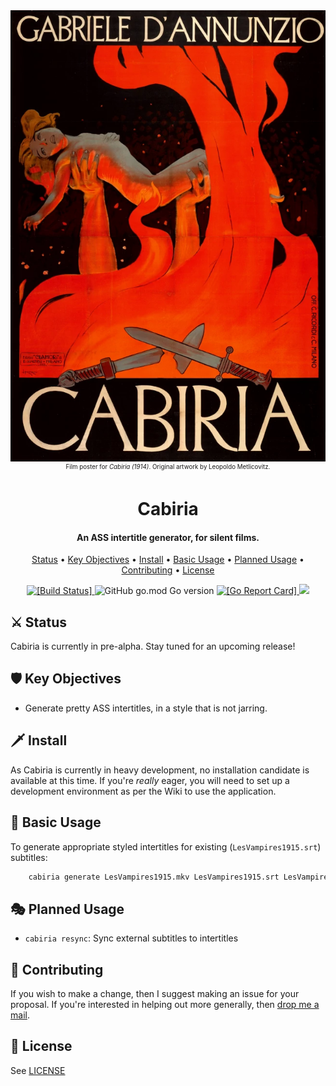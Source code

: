 <div align="center"><img src="cabiria-1914-poster.webp" alt="Film poster for Cabiria (1914)"></div>
<div align="center"><small><sup>Film poster for <i>Cabiria (1914)</i>. Original artwork by Leopoldo Metlicovitz.</sup></small></div>
<h1 align="center">
  Cabiria
</h1>

<h4 align="center"> An ASS intertitle generator, for silent films.</a></h4>

<p align="center">
  <a href="#-status">Status</a> •
  <a href="#-key-objectives">Key Objectives</a> •
  <a href="#-install">Install</a> •
  <a href="#-basic-usage">Basic Usage</a> •
  <a href="#-planned-usage">Planned Usage</a> •
  <a href="#-contributing">Contributing</a> •
  <a href="#-license">License</a>
</p>

<p align="center">
  <a href="https://travis-ci.com/liampulles/cabiria">
    <img src="https://travis-ci.com/liampulles/cabiria.svg?branch=master" alt="[Build Status]">
  </a>
    <img alt="GitHub go.mod Go version" src="https://img.shields.io/github/go-mod/go-version/liampulles/cabiria">
  <a href="https://goreportcard.com/report/github.com/liampulles/cabiria">
    <img src="https://goreportcard.com/badge/github.com/liampulles/cabiria" alt="[Go Report Card]">
  </a>
  <a href="https://codecov.io/gh/liampulles/cabiria">
    <img src="https://codecov.io/gh/liampulles/cabiria/branch/master/graph/badge.svg" />
  </a>
</p>

## ⚔️ Status

Cabiria is currently in pre-alpha. Stay tuned for an upcoming release!

## 🛡️ Key Objectives

* Generate pretty ASS intertitles, in a style that is not jarring.

## 🗡️ Install

As Cabiria is currently in heavy development, no installation candidate is available at this time. If you're *really* eager, you will need to set up a development environment as per the Wiki to use the application.

## 🤺 Basic Usage


To generate appropriate styled intertitles for existing (`LesVampires1915.srt`) subtitles:

```bash
    cabiria generate LesVampires1915.mkv LesVampires1915.srt LesVampires1915.ass
```

## 🎭 Planned Usage

* `cabiria resync`: Sync external subtitles to intertitles

## 🐉 Contributing

If you wish to make a change, then I suggest making an issue for your proposal.
If you're interested in helping out more generally, then <a href="mailto:me@liampulles.com">drop me a mail</a>.

## 🦄 License

See [LICENSE](LICENSE)
